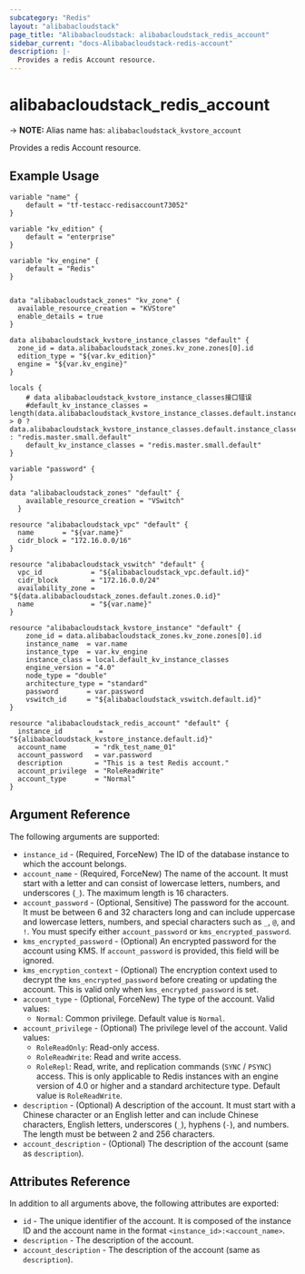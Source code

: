 ```yaml
---
subcategory: "Redis"
layout: "alibabacloudstack"
page_title: "Alibabacloudstack: alibabacloudstack_redis_account"
sidebar_current: "docs-Alibabacloudstack-redis-account"
description: |- 
  Provides a redis Account resource.
---
```


# alibabacloudstack_redis_account
-> **NOTE:** Alias name has: `alibabacloudstack_kvstore_account`

Provides a redis Account resource.

## Example Usage

```hcl
variable "name" {
    default = "tf-testacc-redisaccount73052"
}

variable "kv_edition" {
    default = "enterprise"
}

variable "kv_engine" {
    default = "Redis"
}


data "alibabacloudstack_zones" "kv_zone" {
  available_resource_creation = "KVStore"
  enable_details = true
}
 
data alibabacloudstack_kvstore_instance_classes "default" {
  zone_id = data.alibabacloudstack_zones.kv_zone.zones[0].id
  edition_type = "${var.kv_edition}"
  engine = "${var.kv_engine}"
}

locals {
	# data alibabacloudstack_kvstore_instance_classes接口错误
	#default_kv_instance_classes = length(data.alibabacloudstack_kvstore_instance_classes.default.instance_classes) > 0 ? data.alibabacloudstack_kvstore_instance_classes.default.instance_classes[0] : "redis.master.small.default"
	default_kv_instance_classes = "redis.master.small.default"
}

variable "password" {
}

data "alibabacloudstack_zones" "default" {
	available_resource_creation = "VSwitch"
  }

resource "alibabacloudstack_vpc" "default" {
  name       = "${var.name}"
  cidr_block = "172.16.0.0/16"
}

resource "alibabacloudstack_vswitch" "default" {
  vpc_id            = "${alibabacloudstack_vpc.default.id}"
  cidr_block        = "172.16.0.0/24"
  availability_zone = "${data.alibabacloudstack_zones.default.zones.0.id}"
  name              = "${var.name}"
}

resource "alibabacloudstack_kvstore_instance" "default" {
	zone_id = data.alibabacloudstack_zones.kv_zone.zones[0].id
	instance_name  = var.name
	instance_type  = var.kv_engine
	instance_class = local.default_kv_instance_classes
	engine_version = "4.0"
	node_type = "double"
	architecture_type = "standard"
	password       = var.password
	vswitch_id     = "${alibabacloudstack_vswitch.default.id}"
}

resource "alibabacloudstack_redis_account" "default" {
  instance_id         = "${alibabacloudstack_kvstore_instance.default.id}"
  account_name       = "rdk_test_name_01"
  account_password   = var.password
  description        = "This is a test Redis account."
  account_privilege  = "RoleReadWrite"
  account_type       = "Normal"
}
```

## Argument Reference

The following arguments are supported:

* `instance_id` - (Required, ForceNew) The ID of the database instance to which the account belongs.
* `account_name` - (Required, ForceNew) The name of the account. It must start with a letter and can consist of lowercase letters, numbers, and underscores (`_`). The maximum length is 16 characters.
* `account_password` - (Optional, Sensitive) The password for the account. It must be between 6 and 32 characters long and can include uppercase and lowercase letters, numbers, and special characters such as `_`, `@`, and `!`. You must specify either `account_password` or `kms_encrypted_password`.
* `kms_encrypted_password` - (Optional) An encrypted password for the account using KMS. If `account_password` is provided, this field will be ignored.
* `kms_encryption_context` - (Optional) The encryption context used to decrypt the `kms_encrypted_password` before creating or updating the account. This is valid only when `kms_encrypted_password` is set.
* `account_type` - (Optional, ForceNew) The type of the account. Valid values:
  * `Normal`: Common privilege.
  Default value is `Normal`.
* `account_privilege` - (Optional) The privilege level of the account. Valid values:
  * `RoleReadOnly`: Read-only access.
  * `RoleReadWrite`: Read and write access.
  * `RoleRepl`: Read, write, and replication commands (`SYNC` / `PSYNC`) access. This is only applicable to Redis instances with an engine version of 4.0 or higher and a standard architecture type.
  Default value is `RoleReadWrite`.
* `description` - (Optional) A description of the account. It must start with a Chinese character or an English letter and can include Chinese characters, English letters, underscores (`_`), hyphens (`-`), and numbers. The length must be between 2 and 256 characters.
* `account_description` - (Optional) The description of the account (same as `description`). 

## Attributes Reference

In addition to all arguments above, the following attributes are exported:

* `id` - The unique identifier of the account. It is composed of the instance ID and the account name in the format `<instance_id>:<account_name>`.
* `description` - The description of the account.
* `account_description` - The description of the account (same as `description`). 